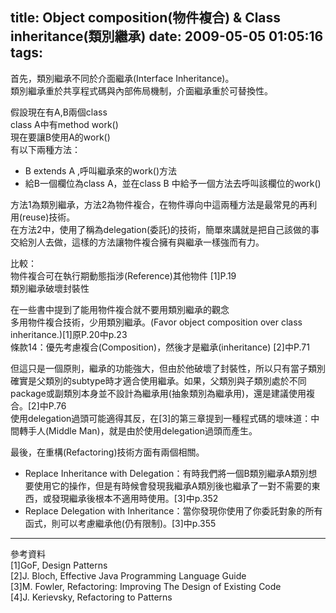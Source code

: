title: Object composition(物件複合) & Class inheritance(類別繼承)
date: 2009-05-05 01:05:16
tags:
---

首先，類別繼承不同於介面繼承(Interface Inheritance)。  
類別繼承重於共享程式碼與內部佈局機制，介面繼承重於可替換性。

假設現在有A,B兩個class  
class A中有method work()  
現在要讓B使用A的work()  
有以下兩種方法：

* B extends A ,呼叫繼承來的work()方法
* 給B一個欄位為class A，並在class B 中給予一個方法去呼叫該欄位的work()

方法1為類別繼承，方法2為物件複合，在物件導向中這兩種方法是最常見的再利用(reuse)技術。  
在方法2中，使用了稱為delegation(委託)的技術，簡單來講就是把自己該做的事交給別人去做，這樣的方法讓物件複合擁有與繼承一樣強而有力。

比較：  
物件複合可在執行期動態指涉(Reference)其他物件 [1]P.19  
類別繼承破壞封裝性  

在一些書中提到了能用物件複合就不要用類別繼承的觀念  
多用物件複合技術，少用類別繼承。(Favor object composition over class inheritance.)[1]原P.20中p.23  
條款14：優先考慮複合(Composition)，然後才是繼承(inheritance) [2]中P.71  

但這只是一個原則，繼承的功能強大，但由於他破壞了封裝性，所以只有當子類別確實是父類別的subtype時才適合使用繼承。如果，父類別與子類別處於不同package或副類別本身並不設計為繼承用(抽象類別為繼承用)，還是建議使用複合。[2]中P.76  
使用delegation過頭可能適得其反，在[3]的第三章提到一種程式碼的壞味道：中間轉手人(Middle Man)，就是由於使用delegation過頭而產生。

最後，在重構(Refactoring)技術方面有兩個相關。  
* Replace Inheritance with Delegation：有時我們將一個B類別繼承A類別想要使用它的操作，但是有時候會發現我繼承A類別後也繼承了一對不需要的東西，或發現繼承後根本不適用時使用。[3]中p.352  
* Replace Delegation with Inheritance：當你發現你使用了你委託對象的所有函式，則可以考慮繼承他(仍有限制)。[3]中p.355

--------
參考資料  
[1]GoF, Design Patterns  
[2]J. Bloch, Effective Java Programming Language Guide  
[3]M. Fowler, Refactoring: Improving The Design of Existing Code  
[4]J. Kerievsky, Refactoring to Patterns